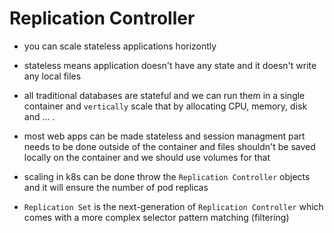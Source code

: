 # Replication Controller

- you can scale stateless applications horizontly

- stateless means application doesn't have any state and it doesn't write any local files

- all traditional databases are stateful and we can run them in a single container and
`vertically` scale that by allocating CPU, memory, disk and ... .

- most web apps can be made stateless and session managment part needs to be done outside
of the container and files shouldn't be saved locally on the container and we should use
volumes for that

- scaling in k8s can be done throw the `Replication Controller` objects and it will
ensure the number of pod replicas

- `Replication Set` is the next-generation of `Replication Controller` which comes
with a more complex selector pattern matching (filtering)
